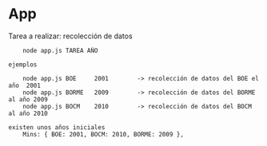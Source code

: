 ﻿# App

Tarea a realizar:
	recolección de datos

		node app.js TAREA AÑO

	ejemplos
		
		node app.js BOE 	2001		-> recolección de datos del BOE el año	2001
		node app.js BORME	2009		-> recolección de datos del BORME al año 2009
		node app.js BOCM	2010		-> recolección de datos del BOCM al año 2010

	existen unos años iniciales
		Mins: { BOE: 2001, BOCM: 2010, BORME: 2009 },
	
